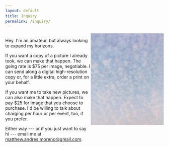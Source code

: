 ```yaml
---
layout: default
title: Inquiry
permalink: /inquiry/
---
```


<style>
.container{
    display: flex;
}
.fixed{
    width: 190%;
}

</style>
<div class="container">
  <div class="fixed">
  <p>
    Hey.
    I'm an amateur, but always looking to expand my horizons.
  </p>
  <p>
    If you want a copy of a picture I already took, we can make that happen.
    The going rate is $75 per image, negotiable.
    I can send along a digital high-resolution copy or, for a little extra, order a print on your behalf.
  </p>
  <p>
    If you want me to take new pictures, we can also make that happen.
    Expect to pay $25 for image that you choose to purchase.
    I'd be willing to talk about charging per hour or per event, too, if you prefer.
  </p>

  <p>
    Either way --- or if you just want to say hi --- email me at
    <a href="mailto:matthew.andres.moreno@gmail.com">matthew.andres.moreno@gmail.com</a>.
  </p>
  </div>
  <div class="hideflex">
  <div style="text-align:center">
    <div style="display: inline-block;">
      <img src="/img/welcome_clouds.jpg"  style="max-width:100%; max-height:100%;" alt="cloud">
    </div>
  </div>
</div>

